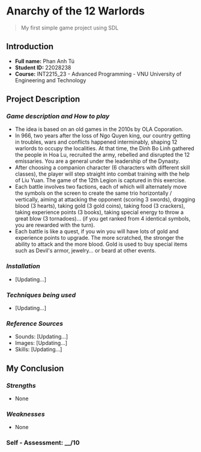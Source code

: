# **Anarchy of the 12 Warlords**
> My first simple game project using SDL

## Introduction
+ **Full name:**    Phan Anh Tú
+ **Student ID:**   22028238
+ **Course:**       INT2215_23 - Advanced Programming - VNU University of Engineering and Technology

## Project Description
### ***Game description and How to play***
+ The idea is based on an old games in the 2010s by OLA Coporation.
+ In 966, two years after the loss of Ngo Quyen king, our country getting in troubles, wars and conflicts happened interminably, shaping 12 warlords to occupy the localities. At that time, the Dinh Bo Linh gathered the people in Hoa Lu, recruited the army, rebelled and disrupted the 12 emissaries. You are a general under the leadership of the Dynasty.
+ After choosing a companion character (6 characters with different skill classes), the player will step straight into combat training with the help of Liu Yuan. The game of the 12th Legion is captured in this exercise.
+ Each battle involves two factions, each of which will alternately move the symbols on the screen to create the same trio horizontally / vertically, aiming at attacking the opponent (scoring 3 swords), dragging blood (3 hearts), taking gold (3 gold coins), taking food (3 crackers), taking experience points (3 books), taking special energy to throw a great blow (3 tornadoes)... (if you get ranked from 4 identical symbols, you are rewarded with the turn).
+ Each battle is like a quest, if you win you will have lots of gold and experience points to upgrade. The more scratched, the stronger the ability to attack and the more blood. Gold is used to buy special items such as Devil's armor, jewelry... or beard at other events.
### ***Installation***
+ [Updating...]

### ***Techniques being used***
+ [Updating...]

### ***Reference Sources***
+ Sounds: [Updating...]
+ Images: [Updating...]
+ Skills: [Updating...]

## My Conclusion
### ***Strengths***
+ None
### ***Weaknesses***
+ None

### Self - Assessment: __/10
